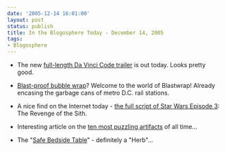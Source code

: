 ```yaml
---
date: '2005-12-14 16:01:00'
layout: post
status: publish
title: In the Blogosphere Today - December 14, 2005
tags:
- Blogosphere
---
```


  * The new [full-length Da Vinci Code trailer](http://www.apple.com/trailers/sony_pictures/da_vinci_code/) is out today. Looks pretty good.


  * [Blast-proof bubble wrap](http://www.popsci.com/popsci/bown2005/generalinnovation/3633723e7e927010vgnvcm1000004eecbccdrcrd.html)? Welcome to the world of Blastwrap! Already encasing the garbage cans of metro D.C. rail stations.


  * A nice find on the Internet today - [the full script of Star Wars Episode 3](http://scripts.cgispy.com/newsboard.cgi?action=view&num=2&user=script): The Revenge of the Sith.


  * Interesting article on the [ten most puzzling artifacts](http://paranormal.about.com/library/weekly/aa011402a.htm) of all time...


  * The "[Safe Bedside Table](http://www.jamesmcadam.co.uk/portfolio_html/sb_table.html)" - definitely a "Herb"...



